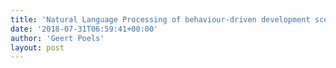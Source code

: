 ```yaml
---
title: 'Natural Language Processing of behaviour-driven development scenarios (Jasper Verdonck)'
date: '2018-07-31T06:59:41+00:00'
author: 'Geert Poels'
layout: post
---
```


